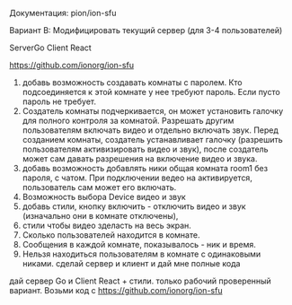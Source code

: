 Документация: pion/ion-sfu

Вариант B: Модифицировать текущий сервер (для 3-4 пользователей)

ServerGo
Client React

https://github.com/ionorg/ion-sfu

1. добавь возможность создавать комнаты с паролем. Кто подсоединяется к этой комнате у нее требуют пароль. Если пусто пароль не требует.
2. Создатель комнаты подчеркивается, он может установить галочку для полного контроля за комнатой. Разрешать другим пользователям
   включать видео и отдельно включать звук. Перед созданием комнаты, создатель устанавливает галочку
   (разрешить пользователям активизировать видео и звук), после создатель может сам давать разрешения на включение видео и звука.
3. добавь возможность добавлять ники общая комната room1 без пароля, с чатом.
   При подключении ведео на активируется, пользователь сам может его включать.
4. Возможность выбора Device видео и звук
5. добавь стили, кнопку включить - отключить видео и звук (изначально они в комнате отключены),
6. стили чтобы видео зделасть на весь экран.
7. Сколько пользователей находится в комнате.
8. Сообщения в каждой комнате, показывалось - ник и время.
9. Нельзя находиться пользователям в комнате с одинаковыми никами.
   сделай сервер и клиент и дай мне полные кода

дай сервер Go и Client React + стили.
только рабочий проверенный вариант. Возьми код с https://github.com/ionorg/ion-sfu
